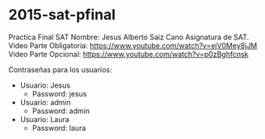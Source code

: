 # 2015-sat-pfinal
Practica Final SAT
Nombre: Jesus Alberto Saiz Cano
Asignatura de SAT.
Video Parte Obligatoria: https://www.youtube.com/watch?v=ejV0Mey8jJM
Video Parte Opcional: https://www.youtube.com/watch?v=p0zBghfcnsk

Contraseñas para los usuarios: 
  - Usuario: Jesus 
    - Password: jesus
  - Usuario: admin
    - Password: admin
  - Usuario: Laura
    - Password: laura
    
